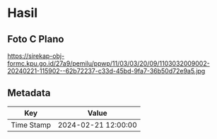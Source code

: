 # Hasil

## Foto C Plano

https://sirekap-obj-formc.kpu.go.id/27a9/pemilu/ppwp/11/03/03/20/09/1103032009002-20240221-115902--62b72237-c33d-45bd-9fa7-36b50d72e9a5.jpg


## Metadata

| Key        | Value               |
| ---------- | ------------------- |
| Time Stamp | 2024-02-21 12:00:00 |



